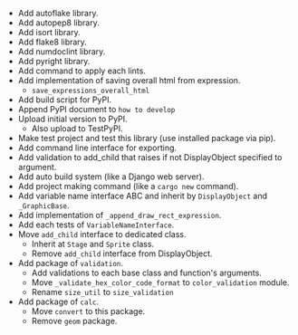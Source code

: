 - Add autoflake library.
- Add autopep8 library.
- Add isort library.
- Add flake8 library.
- Add numdoclint library.
- Add pyright library.
- Add command to apply each lints.
- Add implementation of saving overall html from expression.
  - `save_expressions_overall_html`
- Add build script for PyPI.
- Append PyPI document to `how to develop`
- Upload initial version to PyPI.
  - Also upload to TestPyPI.
- Make test project and test this library (use installed package via pip).
- Add command line interface for exporting.
- Add validation to add_child that raises if not DisplayObject specified to argument.
- Add auto build system (like a Django web server).
- Add project making command (like a `cargo new` command).
- Add variable name interface ABC and inherit by `DisplayObject` and `_GraphicBase`.
- Add implementation of `_append_draw_rect_expression`.
- Add each tests of `VariableNameInterface`.
- Move `add_child` interface to dedicated class.
  - Inherit at `Stage` and `Sprite` class.
  - Remove `add_child` interface from DisplayObject.
- Add package of `validation`.
  - Add validations to each base class and function's arguments.
  - Move `_validate_hex_color_code_format` to `color_validation` module.
  - Rename `size_util` to `size_validation`
- Add package of `calc`.
  - Move `convert` to this package.
  - Remove `geom` package.